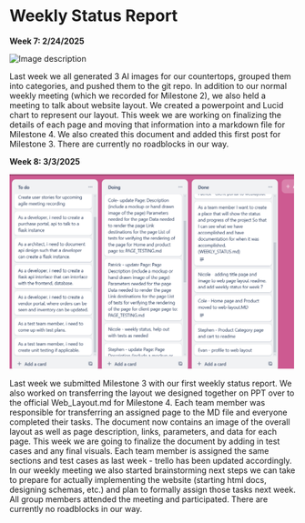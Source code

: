 # Weekly Status Report # 

**Week 7: 2/24/2025**

<img src="trello_screenshots/Screenshot 2025-02-24 185330.png" alt="Image description" width="500">

Last week we all generated 3 AI images for our countertops, grouped them into categories, and pushed them to the git repo. In addition to our normal weekly meeting (which we recorded for Milestone 2), we also held a meeting to talk about website layout. We created a powerpoint and Lucid chart to represent our layout. This week we are working on finalizing the details of each page and moving that information into a markdown file for Milestone 4. We also created this document and added this first post for Milestone 3. There are currently no roadblocks in our way. 


**Week 8: 3/3/2025**

<img src="trello_screenshots/Screenshot 2025-03-03 184017.png" width ="500">

Last week we submitted Milestone 3 with our first weekly status report. We also worked on transferring the layout we designed together on PPT over to the official Web_Layout.md for Milestone 4. Each team member was responsible for transferring an assigned page to the MD file and everyone completed their tasks. The document now contains an image of the overall layout as well as page description, links, parameters, and data for each page. This week we are going to finalize the document by adding in test cases and any final visuals. Each team member is assigned the same sections and test cases as last week - trello has been updated accordingly. In our weekly meeting we also started brainstorming next steps we can take to prepare for actually implementing the website (starting html docs, designing schemas, etc.) and plan to formally assign those tasks next week. All group members attended the meeting and participated. There are currently no roadblocks in our way. 
